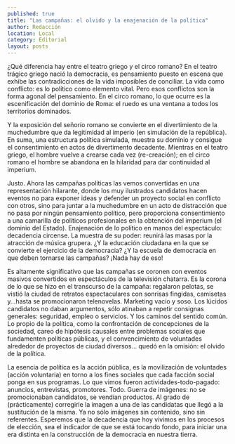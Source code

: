 ```yaml
---
published: true
title: "Las campañas: el olvido y la enajenación de la política"
author: Redacción
location: Local
category: Editorial
layout: posts
---
```


¿Qué diferencia hay entre el teatro griego y el circo romano? En el teatro trágico griego nació la democracia, es pensamiento puesto en escena que exhibe las contradicciones de la vida imposibles de conciliar. La vida como conflicto: es lo político como elemento vital. Pero esos conflictos son la forma agonal del pensamiento. En el circo romano, lo que ocurre es la escenificación del dominio de Roma: el ruedo es una ventana a todos los territorios dominados.

Y la exposición del señorío romano se convierte en el divertimiento de la muchedumbre que da legitimidad al imperio (en simulación de la república). En suma, una estructura política simulada, muestra su dominio y consigue el consentimiento en actos de divertimento decadente. Mientras en el teatro griego, el hombre vuelve a crearse cada vez (re-creación);  en el circo romano el hombre se abandona en la hilaridad para dar continuidad al imperium.

Justo. Ahora las campañas políticas las vemos convertidas en una representación hilarante, donde los muy ilustrados candidatos hacen eventos no para exponer ideas y defender un proyecto social en conflicto con otros, sino para juntar a la muchedumbre en un acto de distracción que no pasa por ningún pensamiento político, pero proporciona consentimiento a una camarilla de políticos profesionales en la obtención del imperium (el dominio del Estado). Enajenación de lo político en manos del espectáculo: decadencia circense. La muestra de su poder: reunirá las masas por la atracción de música grupera. ¿Y la educación ciudadana en la que se convierte el ejercicio de la democracia? ¿Y la escuela de democracia en que deben tornarse las campañas? ¡Nada hay de eso! 

Es altamente significativo que las campañas se coronen con eventos masivos convertidos en espectáculos de la televisión chatarra. Es la corona de lo que se hizo en el transcurso de la campaña: regalaron pelotas, se vistió la ciudad de retratos espectaculares con sonrisas fingidas, camisetas y…hasta se promocionaron telenovelas. Marketing vacío y soso. Los lúcidos candidatos no daban argumentos, sólo atinaban a repetir consignas generales: seguridad, empleo o servicios. Y los caminos del sentido común. Lo propio de la política, como la confrontación de concepciones de la sociedad, careo de hipótesis causales entre problemas sociales que fundamenten políticas públicas, y el convencimiento de voluntades alrededor de proyectos de ciudad diversos… quedó en la omisión: el olvido de la política.

La esencia de política es la acción pública, es la movilización de voluntades (acción voluntaria) en torno a los fines sociales que cada facción social ponga en sus programas. Lo que vimos fueron actividades-todo-pagado: anuncios, entrevistas, promotores. Todo.  Guerra de imágenes: no se promocionaban candidatos, se vendían productos. Al grado de (prácticamente) corregirle la imagen a una de las candidatas que llegó a la sustitución de la misma.  Ya no sólo imágenes sin contenido, sino sin referentes. Esperemos que la decadencia que hoy vivimos en los procesos de elección, sea el indicador de que se está tocando fondo, para iniciar una era distinta en la construcción de la democracia en nuestra tierra.
